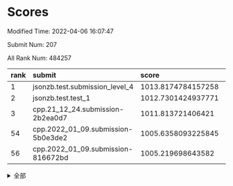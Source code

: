 # Scores

Modified Time: 2022-04-06 16:07:47

Submit Num: 207

All Rank Num: 484257

| rank |               submit               |       score        |       sigma        | pk_num |
| :--- | :--------------------------------- | :----------------- | :----------------- | :----- |
| 1    | jsonzb.test.submission_level_4     | 1013.8174784157258 | 0.7928322421805702 | 9352   |
| 2    | jsonzb.test.test_1                 | 1012.7301424937771 | 0.8259894930636918 | 9357   |
| 3    | cpp.21_12_24.submission-2b2ea0d7   | 1011.813721406421  | 0.8077604547171024 | 9354   |
| 54   | cpp.2022_01_09.submission-5b0e3de2 | 1005.6358093225845 | 0.7137288558125772 | 9361   |
| 56   | cpp.2022_01_09.submission-816672bd | 1005.219698643582  | 0.7121000713339951 | 9357   |


<details>
<summary>全部</summary>

| rank |                 submit                 |       score        |       sigma        | pk_num |
| :--- | :------------------------------------- | :----------------- | :----------------- | :----- |
| 1    | jsonzb.test.submission_level_4         | 1013.8174784157258 | 0.7928322421805702 | 9352   |
| 2    | jsonzb.test.test_1                     | 1012.7301424937771 | 0.8259894930636918 | 9357   |
| 3    | cpp.21_12_24.submission-2b2ea0d7       | 1011.813721406421  | 0.8077604547171024 | 9354   |
| 4    | gobigger.level_3.submission_level_3_39 | 1011.441782033456  | 0.7632724275484409 | 9361   |
| 5    | gobigger.level_3.submission_level_3_22 | 1011.4222990201351 | 0.783346627420279  | 9360   |
| 6    | gobigger.level_3.submission_level_3_46 | 1011.244925756434  | 0.7649596265311205 | 9355   |
| 7    | gobigger.level_3.submission_level_3_42 | 1011.1868567222367 | 0.793215675830679  | 9360   |
| 8    | gobigger.level_3.submission_level_3_24 | 1011.1615503121789 | 0.7846687011466953 | 9362   |
| 9    | gobigger.level_3.submission_level_3_2  | 1011.1590055791733 | 0.7769689918952805 | 9350   |
| 10   | gobigger.level_3.submission_level_3_43 | 1011.1199888677177 | 0.7559237303479316 | 9355   |
| 11   | gobigger.level_3.submission_level_3_18 | 1010.9835565324585 | 0.7602160193976423 | 9358   |
| 12   | gobigger.level_3.submission_level_3_47 | 1010.9420529855227 | 0.7595963177102784 | 9356   |
| 13   | gobigger.level_3.submission_level_3_41 | 1010.8344457362814 | 0.8074380360705273 | 9353   |
| 14   | gobigger.level_3.submission_level_3_21 | 1010.7129878111143 | 0.7789339588799967 | 9358   |
| 15   | gobigger.level_3.submission_level_3_37 | 1010.7023445303175 | 0.7599475366002559 | 9363   |
| 16   | gobigger.level_3.submission_level_3_35 | 1010.6894041033842 | 0.7615577531775659 | 9356   |
| 17   | gobigger.level_3.submission_level_3_36 | 1010.6343149347662 | 0.7547314902626068 | 9358   |
| 18   | gobigger.level_3.submission_level_3_31 | 1010.5762415281282 | 0.7657936983622966 | 9357   |
| 19   | gobigger.level_3.submission_level_3_19 | 1010.5671887356638 | 0.7723139957443242 | 9359   |
| 20   | gobigger.level_3.submission_level_3_14 | 1010.5407401720381 | 0.7661093685395957 | 9360   |
| 21   | gobigger.level_3.submission_level_3_23 | 1010.5018332816625 | 0.7482359432177224 | 9353   |
| 22   | gobigger.level_3.submission_level_3_20 | 1010.3134192670152 | 0.8018795705821347 | 9360   |
| 23   | gobigger.level_3.submission_level_3_12 | 1010.2108033093978 | 0.7555504332066745 | 9359   |
| 24   | gobigger.level_3.submission_level_3_38 | 1010.2047277754269 | 0.7450156058930691 | 9357   |
| 25   | gobigger.level_3.submission_level_3_7  | 1010.1254483225476 | 0.7717502140066788 | 9355   |
| 26   | gobigger.level_3.submission_level_3_45 | 1010.0880068160845 | 0.7524112194684122 | 9354   |
| 27   | gobigger.level_3.submission_level_3_10 | 1010.0556567514406 | 0.7630091747550412 | 9361   |
| 28   | gobigger.level_3.submission_level_3_27 | 1009.95481828747   | 0.7747107988472663 | 9357   |
| 29   | gobigger.level_3.submission_level_3_17 | 1009.9340347071924 | 0.7737189547697444 | 9360   |
| 30   | gobigger.level_3.submission_level_3_28 | 1009.8681074477349 | 0.7697775600547944 | 9360   |
| 31   | gobigger.level_3.submission_level_3_3  | 1009.7611615823723 | 0.7331183759177313 | 9353   |
| 32   | gobigger.level_3.submission_level_3_33 | 1009.758275663202  | 0.7449091691939413 | 9355   |
| 33   | gobigger.level_3.submission_level_3_49 | 1009.739271077276  | 0.7515753707213921 | 9360   |
| 34   | gobigger.level_3.submission_level_3_34 | 1009.6939699522352 | 0.761428995027721  | 9360   |
| 35   | gobigger.level_3.submission_level_3_26 | 1009.5993681429655 | 0.7596743550831154 | 9358   |
| 36   | gobigger.level_3.submission_level_3_6  | 1009.5668100234767 | 0.7553782814598711 | 9358   |
| 37   | gobigger.level_3.submission_level_3_40 | 1009.4714056628482 | 0.7401536128756857 | 9359   |
| 38   | gobigger.level_3.submission_level_3_48 | 1009.3967717133918 | 0.7553925159019648 | 9361   |
| 39   | gobigger.level_3.submission_level_3_44 | 1009.360926681133  | 0.7630838128284434 | 9359   |
| 40   | gobigger.level_3.submission_level_3_11 | 1009.2889471703154 | 0.7610703625234666 | 9361   |
| 41   | gobigger.level_3.submission_level_3_1  | 1009.264123796094  | 0.7459492217797614 | 9357   |
| 42   | gobigger.level_3.submission_level_3_29 | 1009.245699488404  | 0.7685488958019887 | 9359   |
| 43   | gobigger.level_3.submission_level_3_9  | 1009.2312506746395 | 0.7500928768455133 | 9353   |
| 44   | gobigger.level_3.submission_level_3_30 | 1009.2262027546114 | 0.7480150599161685 | 9359   |
| 45   | gobigger.level_3.submission_level_3_16 | 1009.2140392450589 | 0.7529393840483996 | 9359   |
| 46   | gobigger.level_3.submission_level_3_25 | 1009.2001301900906 | 0.7501604415563817 | 9357   |
| 47   | gobigger.level_3.submission_level_3_5  | 1009.0900528089005 | 0.7490826780735249 | 9361   |
| 48   | gobigger.level_3.submission_level_3_4  | 1009.0817372511766 | 0.7520590122716332 | 9354   |
| 49   | gobigger.level_3.submission_level_3_15 | 1009.0553173052392 | 0.7460939143971561 | 9361   |
| 50   | gobigger.level_3.submission_level_3_32 | 1008.9465045706667 | 0.7581344857240625 | 9354   |
| 51   | gobigger.level_3.submission_level_3_0  | 1008.7515235794584 | 0.7354767400255788 | 9357   |
| 52   | gobigger.level_3.submission_level_3_13 | 1008.6082527978509 | 0.7458390538390767 | 9357   |
| 53   | gobigger.level_3.submission_level_3_8  | 1008.5345172677876 | 0.7257886763834787 | 9358   |
| 54   | cpp.2022_01_09.submission-5b0e3de2     | 1005.6358093225845 | 0.7137288558125772 | 9361   |
| 55   | gobigger.level_1.submission_level_1_35 | 1005.3171820112019 | 0.7309963621699612 | 9356   |
| 56   | cpp.2022_01_09.submission-816672bd     | 1005.219698643582  | 0.7121000713339951 | 9357   |
| 57   | gobigger.level_1.submission_level_1_18 | 1004.715047213824  | 0.7250829224599468 | 9357   |
| 58   | gobigger.level_1.submission_level_1_34 | 1004.4235570749703 | 0.7071857523459496 | 9355   |
| 59   | gobigger.level_1.submission_level_1_40 | 1004.0476674433556 | 0.7142217755927183 | 9354   |
| 60   | gobigger.level_1.submission_level_1_27 | 1004.006701542478  | 0.7142239476720182 | 9357   |
| 61   | gobigger.level_1.submission_level_1_13 | 1003.9732474942432 | 0.7165347881669419 | 9359   |
| 62   | gobigger.level_1.submission_level_1_26 | 1003.9521498094914 | 0.7129717238139652 | 9361   |
| 63   | gobigger.level_1.submission_level_1_19 | 1003.9365355312314 | 0.7157607558654369 | 9352   |
| 64   | gobigger.level_1.submission_level_1_7  | 1003.8191432554369 | 0.7040070890784099 | 9359   |
| 65   | gobigger.level_1.submission_level_1_47 | 1003.7561652469147 | 0.7218859929363837 | 9361   |
| 66   | gobigger.level_1.submission_level_1_45 | 1003.7319680118136 | 0.7107026233316719 | 9358   |
| 67   | gobigger.level_1.submission_level_1_3  | 1003.6994364303416 | 0.7136239735605202 | 9357   |
| 68   | gobigger.level_1.submission_level_1_37 | 1003.6085974196144 | 0.7287197074653331 | 9357   |
| 69   | gobigger.level_1.submission_level_1_11 | 1003.5883152130099 | 0.7170342873782063 | 9360   |
| 70   | gobigger.level_1.submission_level_1_12 | 1003.5686255928431 | 0.7141949091544582 | 9357   |
| 71   | gobigger.level_1.submission_level_1_5  | 1003.5572148514802 | 0.7332279015691409 | 9358   |
| 72   | gobigger.level_1.submission_level_1_0  | 1003.5255955605606 | 0.716212417237119  | 9358   |
| 73   | gobigger.level_1.submission_level_1_33 | 1003.5060993897832 | 0.7162659099026786 | 9359   |
| 74   | gobigger.level_1.submission_level_1_36 | 1003.4313019292777 | 0.7213737608325254 | 9356   |
| 75   | gobigger.level_1.submission_level_1_20 | 1003.4254523048419 | 0.7218232084473288 | 9362   |
| 76   | gobigger.level_1.submission_level_1_30 | 1003.3516815889072 | 0.7277934179845343 | 9353   |
| 77   | gobigger.level_1.submission_level_1_43 | 1003.3341672837112 | 0.7193260793105116 | 9360   |
| 78   | gobigger.level_1.submission_level_1_32 | 1003.2889178651111 | 0.7162014960452752 | 9360   |
| 79   | gobigger.level_1.submission_level_1_46 | 1003.2809345508208 | 0.7143846150060882 | 9358   |
| 80   | gobigger.level_1.submission_level_1_25 | 1003.2723510898599 | 0.7166907320734123 | 9360   |
| 81   | gobigger.level_1.submission_level_1_29 | 1003.271664584709  | 0.7203746358616333 | 9354   |
| 82   | gobigger.level_1.submission_level_1_23 | 1003.1885934028913 | 0.7113002620170976 | 9361   |
| 83   | gobigger.level_1.submission_level_1_1  | 1003.0913833206793 | 0.7211848226581675 | 9365   |
| 84   | gobigger.level_1.submission_level_1_24 | 1003.0786854420247 | 0.7155320101297294 | 9358   |
| 85   | gobigger.level_1.submission_level_1_22 | 1002.9485476372437 | 0.710880268565042  | 9359   |
| 86   | gobigger.level_1.submission_level_1_41 | 1002.8634947585161 | 0.7197767574502933 | 9356   |
| 87   | gobigger.level_1.submission_level_1_38 | 1002.8305923138595 | 0.7180555616384914 | 9359   |
| 88   | gobigger.level_1.submission_level_1_8  | 1002.757103139659  | 0.7135441744792694 | 9356   |
| 89   | gobigger.level_1.submission_level_1_4  | 1002.7509435176858 | 0.70974887708689   | 9358   |
| 90   | gobigger.level_1.submission_level_1_14 | 1002.696156521496  | 0.7128665938482701 | 9360   |
| 91   | gobigger.level_1.submission_level_1_42 | 1002.6829113456898 | 0.712141511338973  | 9358   |
| 92   | gobigger.level_1.submission_level_1_16 | 1002.6347855958754 | 0.7041393220492131 | 9366   |
| 93   | gobigger.level_1.submission_level_1_39 | 1002.6024054764207 | 0.7239319382798097 | 9354   |
| 94   | gobigger.level_1.submission_level_1_49 | 1002.5432114250624 | 0.7225966699205851 | 9354   |
| 95   | gobigger.level_1.submission_level_1_15 | 1002.5014893649743 | 0.7066771140144873 | 9358   |
| 96   | gobigger.level_1.submission_level_1_31 | 1002.4944317905755 | 0.714143137888265  | 9358   |
| 97   | gobigger.level_1.submission_level_1_44 | 1002.4408526669291 | 0.7088044347404701 | 9355   |
| 98   | gobigger.level_1.submission_level_1_9  | 1002.3845813388743 | 0.709259204771705  | 9361   |
| 99   | gobigger.level_1.submission_level_1_10 | 1002.3429313596146 | 0.7129664855445793 | 9359   |
| 100  | gobigger.level_1.submission_level_1_6  | 1002.2263257916429 | 0.7147456826417307 | 9360   |
| 101  | gobigger.level_1.submission_level_1_17 | 1002.1967349518776 | 0.7109433864476074 | 9359   |
| 102  | gobigger.level_1.submission_level_1_21 | 1002.1631451286573 | 0.7044470178758753 | 9358   |
| 103  | gobigger.level_1.submission_level_1_48 | 1002.156933605405  | 0.7141503190140747 | 9353   |
| 104  | gobigger.level_1.submission_level_1_28 | 1002.0875145028615 | 0.7161527171574626 | 9361   |
| 105  | gobigger.level_1.submission_level_1_2  | 1001.786298645096  | 0.7099055761107443 | 9355   |
| 106  | gobigger.random.submission_random_39   | 997.9666406723005  | 0.7117336194979572 | 9360   |
| 107  | gobigger.random.submission_random_10   | 997.3141938100431  | 0.695377173216674  | 9356   |
| 108  | gobigger.random.submission_random_34   | 997.2394090538737  | 0.6989314748824511 | 9357   |
| 109  | gobigger.random.submission_random_49   | 997.180362667641   | 0.7003350647134509 | 9358   |
| 110  | gobigger.random.submission_random_48   | 997.0665765457733  | 0.7142746440380829 | 9360   |
| 111  | gobigger.random.submission_random_41   | 996.9377632398875  | 0.7064216277396566 | 9359   |
| 112  | gobigger.random.submission_random_42   | 996.8339126627988  | 0.7122232992315226 | 9351   |
| 113  | gobigger.random.submission_random_6    | 996.7525189258497  | 0.7152315339202412 | 9360   |
| 114  | gobigger.random.submission_random_43   | 996.7254171643286  | 0.7194564198339428 | 9367   |
| 115  | gobigger.random.submission_random_20   | 996.7210787665384  | 0.7097984489929439 | 9359   |
| 116  | gobigger.random.submission_random_12   | 996.6523196052727  | 0.7056808449223672 | 9357   |
| 117  | gobigger.random.submission_random_16   | 996.6413314339626  | 0.7056686805305509 | 9358   |
| 118  | gobigger.random.submission_random_31   | 996.6224002045248  | 0.7136261193275146 | 9358   |
| 119  | gobigger.random.submission_random_18   | 996.5935866909842  | 0.7105393174783138 | 9359   |
| 120  | gobigger.random.submission_random_9    | 996.5888466530904  | 0.70900852880959   | 9361   |
| 121  | gobigger.random.submission_random_13   | 996.5549633798901  | 0.7168324787358656 | 9355   |
| 122  | gobigger.random.submission_random_14   | 996.5497728891883  | 0.7123940904625846 | 9354   |
| 123  | gobigger.random.submission_random_0    | 996.5290227126919  | 0.7078772060839462 | 9350   |
| 124  | gobigger.random.submission_random_19   | 996.5193488619809  | 0.7006548614483832 | 9354   |
| 125  | gobigger.random.submission_random_1    | 996.408008786965   | 0.7263435085258775 | 9359   |
| 126  | gobigger.random.submission_random_7    | 996.4023415948908  | 0.7133095805818148 | 9355   |
| 127  | gobigger.random.submission_random_40   | 996.2560036217874  | 0.7075982346774524 | 9360   |
| 128  | gobigger.random.submission_random_3    | 996.2461666408325  | 0.7084847017657199 | 9354   |
| 129  | gobigger.random.submission_random_21   | 996.1650039493979  | 0.7131498926189636 | 9359   |
| 130  | gobigger.random.submission_random_30   | 996.1194047645444  | 0.7055683766126704 | 9360   |
| 131  | gobigger.random.submission_random_38   | 996.098935774857   | 0.7103377942905404 | 9363   |
| 132  | gobigger.random.submission_random_25   | 996.0885361931137  | 0.710075560053215  | 9361   |
| 133  | gobigger.random.submission_random_8    | 995.9962532552814  | 0.7006464778143091 | 9358   |
| 134  | gobigger.random.submission_random_5    | 995.941378912861   | 0.7146294345782286 | 9354   |
| 135  | gobigger.random.submission_random_26   | 995.9254747276901  | 0.7112340509720325 | 9356   |
| 136  | gobigger.random.submission_random_36   | 995.9142874005164  | 0.716960527018604  | 9356   |
| 137  | gobigger.random.submission_random_11   | 995.8972675947208  | 0.7117966594401488 | 9357   |
| 138  | gobigger.random.submission_random_45   | 995.8260051689712  | 0.7079160251694275 | 9357   |
| 139  | gobigger.random.submission_random_23   | 995.815937759347   | 0.7110109023041057 | 9354   |
| 140  | gobigger.random.submission_random_47   | 995.7965860290706  | 0.7117218986522429 | 9354   |
| 141  | gobigger.random.submission_random_22   | 995.772192808149   | 0.7066754358816311 | 9357   |
| 142  | gobigger.random.submission_random_37   | 995.7189432554526  | 0.7081578202928192 | 9361   |
| 143  | gobigger.random.submission_random_4    | 995.6957346115115  | 0.7023979329428467 | 9355   |
| 144  | gobigger.random.submission_random_24   | 995.6200564108271  | 0.7081093478665453 | 9362   |
| 145  | gobigger.random.submission_random_29   | 995.559595733498   | 0.7129897785021825 | 9359   |
| 146  | gobigger.random.submission_random_44   | 995.5273621759253  | 0.7109263945077137 | 9357   |
| 147  | gobigger.random.submission_random_32   | 995.4903207608888  | 0.7140587660019007 | 9354   |
| 148  | gobigger.random.submission_random_28   | 995.4722906045772  | 0.7117045872571404 | 9355   |
| 149  | gobigger.random.submission_random_33   | 995.4610982682171  | 0.7126981388730873 | 9356   |
| 150  | gobigger.random.submission_random_15   | 995.4334900858121  | 0.7187166206601344 | 9358   |
| 151  | gobigger.random.submission_random_27   | 995.2708158676453  | 0.7060473760327429 | 9359   |
| 152  | gobigger.random.submission_random_17   | 995.2687563425429  | 0.7173855475703053 | 9358   |
| 153  | gobigger.random.submission_random_46   | 995.0934173464851  | 0.7003301611734221 | 9358   |
| 154  | gobigger.random.submission_random_35   | 995.06554212285    | 0.7100426362717855 | 9357   |
| 155  | gobigger.random.submission_random_2    | 994.8749686181601  | 0.7204709950331641 | 9359   |
| 156  | gobigger.level_2.submission_level_2_16 | 994.3679137731215  | 0.7256549213790872 | 9359   |
| 157  | gobigger.level_2.submission_level_2_1  | 993.8886009544585  | 0.7342715720250138 | 9361   |
| 158  | gobigger.level_2.submission_level_2_6  | 993.4240025739558  | 0.7350004046054497 | 9355   |
| 159  | gobigger.level_2.submission_level_2_5  | 993.3690334699429  | 0.7498477820168696 | 9355   |
| 160  | gobigger.level_2.submission_level_2_47 | 993.2695390100733  | 0.7351573739101993 | 9358   |
| 161  | gobigger.level_2.submission_level_2_43 | 993.2596294185543  | 0.7705650072662844 | 9352   |
| 162  | gobigger.level_2.submission_level_2_22 | 993.020398969387   | 0.7415082487404876 | 9359   |
| 163  | gobigger.level_2.submission_level_2_2  | 992.8702235764212  | 0.7297682628272975 | 9358   |
| 164  | gobigger.level_2.submission_level_2_34 | 992.8345605732777  | 0.7413477366729951 | 9358   |
| 165  | gobigger.level_2.submission_level_2_26 | 992.8091042943753  | 0.7524916888808969 | 9359   |
| 166  | gobigger.level_2.submission_level_2_48 | 992.7955550713023  | 0.7451373460474798 | 9354   |
| 167  | gobigger.level_2.submission_level_2_32 | 992.6926302917653  | 0.7263632780725517 | 9357   |
| 168  | gobigger.level_2.submission_level_2_8  | 992.5920649912466  | 0.7336800729805774 | 9361   |
| 169  | gobigger.level_2.submission_level_2_35 | 992.5919454215592  | 0.7332573641192809 | 9357   |
| 170  | gobigger.level_2.submission_level_2_41 | 992.5775795761056  | 0.7465478613857252 | 9355   |
| 171  | gobigger.level_2.submission_level_2_20 | 992.5691077114901  | 0.7350965797274844 | 9360   |
| 172  | gobigger.level_2.submission_level_2_11 | 992.5130151804019  | 0.7529467078558729 | 9352   |
| 173  | gobigger.level_2.submission_level_2_17 | 992.512096957035   | 0.7629033188387188 | 9356   |
| 174  | gobigger.level_2.submission_level_2_3  | 992.4013110711719  | 0.7384157431570132 | 9359   |
| 175  | gobigger.level_2.submission_level_2_23 | 992.325594844008   | 0.7448005477742148 | 9353   |
| 176  | gobigger.level_2.submission_level_2_44 | 992.3123610726695  | 0.7259240288792786 | 9360   |
| 177  | gobigger.level_2.submission_level_2_37 | 992.311433327326   | 0.7355926461087826 | 9361   |
| 178  | gobigger.level_2.submission_level_2_25 | 992.2737282033701  | 0.7628435199950357 | 9354   |
| 179  | gobigger.level_2.submission_level_2_30 | 991.9941640613318  | 0.7506678385673604 | 9356   |
| 180  | gobigger.level_2.submission_level_2_12 | 991.9927278522626  | 0.7372119723882783 | 9355   |
| 181  | gobigger.level_2.submission_level_2_31 | 991.9219607379961  | 0.7333945990512654 | 9360   |
| 182  | gobigger.level_2.submission_level_2_38 | 991.8571145224983  | 0.7517690163481067 | 9361   |
| 183  | gobigger.level_2.submission_level_2_36 | 991.8221616278838  | 0.7441913512742534 | 9362   |
| 184  | gobigger.level_2.submission_level_2_40 | 991.7718846808121  | 0.7486190659585668 | 9359   |
| 185  | gobigger.level_2.submission_level_2_46 | 991.749300611289   | 0.7607634726054043 | 9354   |
| 186  | gobigger.level_2.submission_level_2_0  | 991.7252221256256  | 0.7552622255676779 | 9355   |
| 187  | gobigger.level_2.submission_level_2_45 | 991.6926605047215  | 0.7773920296192933 | 9356   |
| 188  | gobigger.level_2.submission_level_2_21 | 991.6668171674904  | 0.7407361168495036 | 9361   |
| 189  | gobigger.level_2.submission_level_2_39 | 991.6060979938972  | 0.7287511564351086 | 9358   |
| 190  | gobigger.level_2.submission_level_2_4  | 991.5904555468607  | 0.7357542155237393 | 9361   |
| 191  | gobigger.level_2.submission_level_2_27 | 991.5842524118697  | 0.7372989814827875 | 9360   |
| 192  | gobigger.level_2.submission_level_2_7  | 991.5271852539862  | 0.7515734688562671 | 9357   |
| 193  | gobigger.level_2.submission_level_2_10 | 991.5232450894229  | 0.7385881843723647 | 9356   |
| 194  | gobigger.level_2.submission_level_2_42 | 991.4805486059018  | 0.7414856933974069 | 9361   |
| 195  | gobigger.level_2.submission_level_2_33 | 991.4100675804682  | 0.7532350612976014 | 9360   |
| 196  | gobigger.level_2.submission_level_2_49 | 991.3776648995049  | 0.7580440813705223 | 9355   |
| 197  | gobigger.level_2.submission_level_2_18 | 991.3344075766628  | 0.7421527173762125 | 9357   |
| 198  | gobigger.level_2.submission_level_2_24 | 991.3216179239982  | 0.7387140756939562 | 9356   |
| 199  | gobigger.level_2.submission_level_2_9  | 991.312430474517   | 0.758473322015968  | 9361   |
| 200  | gobigger.level_2.submission_level_2_29 | 991.2845984041414  | 0.7493314783523126 | 9358   |
| 201  | gobigger.level_2.submission_level_2_13 | 991.2122349368412  | 0.7667116268345352 | 9354   |
| 202  | gobigger.level_2.submission_level_2_15 | 991.1595590395203  | 0.779117216604215  | 9361   |
| 203  | gobigger.level_2.submission_level_2_28 | 990.6181706516401  | 0.7583107878728157 | 9352   |
| 204  | gobigger.level_2.submission_level_2_19 | 990.4701710883961  | 0.7694763840949032 | 9353   |
| 205  | gobigger.level_2.submission_level_2_14 | 990.4154533146856  | 0.7714475900868815 | 9360   |
| 206  | gobigger.none.submission_none_0        | 977.7869159364997  | 1.3076385551988035 | 9358   |
| 207  | gobigger.none.submission_none_1        | 974.8427716035465  | 1.5669383229164575 | 9359   |

</details>